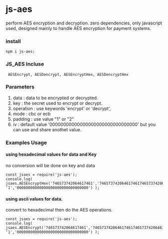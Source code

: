 # js-aes
perform AES encryption and decryption. zero dependencies, only javascript used, designed mainly to handle AES encryption for payment systems. 


### install
```
npm i js-aes;
```
### JS_AES Incluse 
```  AESEncrypt, AESDencrypt, AESEncryptHex, AESDencryptHex  ```
### Parameters
1. data : data to be encrypted or decrypted. 
2. key  : the secret used to encrypt or decrypt.
3. operation : use keywords 'encrypt' or 'decrypt', 
4. mode  : cbc or ecb 
5. padding : use value "1" or "2" 
6. iv : default value '00000000000000000000000000000000' but you can use and share anothet value.

### Examples Usage
#### using hexadecimal values for data and Key
no conversion will be done on key and data
```
const jsaes = require('js-aes');
console.log( jsaes.AESEncryptHex('746573742064617461','7465737420646174617465737420646174657374206461746174657374206461','encrypt','cbc', '1','00000000000000000000000000000000') );
```
#### using ascii values for data.
convert to hexadecimal then do the AES operations.
```
const jsaes = require('js-aes');
console.log( jsaes.AESEncrypt('746573742064617461','7465737420646174617465737420646174657374206461746174657374206461','encrypt','cbc', '1','00000000000000000000000000000000') );
```
